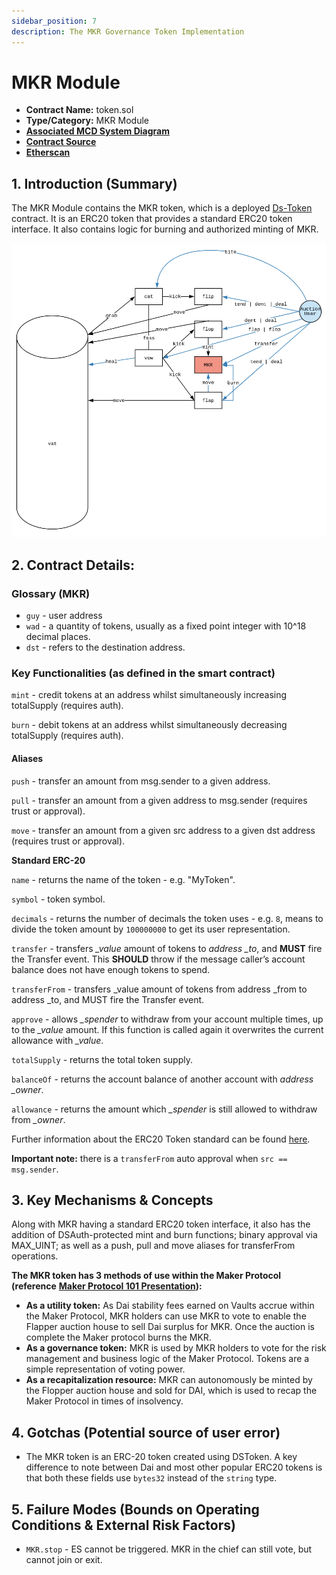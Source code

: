 ```yaml
---
sidebar_position: 7
description: The MKR Governance Token Implementation
---
```


# MKR Module

* **Contract Name:** token.sol
* **Type/Category:** MKR Module
* [**Associated MCD System Diagram**](https://github.com/makerdao/dss/wiki#system-architecture)
* [**Contract Source**](https://github.com/dapphub/ds-token/blob/master/src/token.sol)
* [**Etherscan**](https://etherscan.io/address/0x9f8f72aa9304c8b593d555f12ef6589cc3a579a2)

## 1. Introduction (Summary)

The MKR Module contains the MKR token, which is a deployed [Ds-Token](https://github.com/dapphub/ds-token) contract. It is an ERC20 token that provides a standard ERC20 token interface. It also contains logic for burning and authorized minting of MKR.

![MKR Interactions with the Maker Protocol](<../.gitbook/assets/Screen Shot 2019-11-17 at 2.10.06 PM.png>)

## 2. Contract Details:

### Glossary (MKR)

* `guy` - user address
* `wad` - a quantity of tokens, usually as a fixed point integer with 10^18 decimal places.
* `dst` - refers to the destination address.

### Key Functionalities (as defined in the smart contract)

`mint` - credit tokens at an address whilst simultaneously increasing totalSupply (requires auth).

`burn` - debit tokens at an address whilst simultaneously decreasing totalSupply (requires auth).

#### **Aliases**&#x20;

`push` - transfer an amount from msg.sender to a given address.

`pull` - transfer an amount from a given address to msg.sender (requires trust or approval).

`move` - transfer an amount from a given src address to a given dst address (requires trust or approval).

**Standard ERC-20**

`name` - returns the name of the token - e.g. "MyToken".

`symbol` - token symbol.

`decimals` - returns the number of decimals the token uses - e.g. `8`, means to divide the token amount by `100000000` to get its user representation.

`transfer` - transfers _\_value_ amount of tokens to _address \_to_, and **MUST** fire the Transfer event. This **SHOULD** throw if the message caller’s account balance does not have enough tokens to spend.

`transferFrom` - transfers \_value amount of tokens from address \_from to address \_to, and MUST fire the Transfer event.

`approve` - allows _\_spender_ to withdraw from your account multiple times, up to the _\_value_ amount. If this function is called again it overwrites the current allowance with _\_value_.

`totalSupply` - returns the total token supply.

`balanceOf` - returns the account balance of another account with _address \_owner_.

`allowance` - returns the amount which _\_spender_ is still allowed to withdraw from _\_owner_.

Further information about the ERC20 Token standard can be found [here](https://eips.ethereum.org/EIPS/eip-20).

**Important note:** there is a `transferFrom` auto approval when `src == msg.sender`.

## 3. Key Mechanisms & Concepts

Along with MKR having a standard ERC20 token interface, it also has the addition of DSAuth-protected mint and burn functions; binary approval via MAX\_UINT; as well as a push, pull and move aliases for transferFrom operations.

**The MKR token has 3 methods of use within the Maker Protocol (reference** [**Maker Protocol 101 Presentation**](https://docs.makerdao.com/maker-protocol-101)**):**

* **As a utility token:** As Dai stability fees earned on Vaults accrue within the Maker Protocol, MKR holders can use MKR to vote to enable the Flapper auction house to sell Dai surplus for MKR. Once the auction is complete the Maker protocol burns the MKR.
* **As a governance token:** MKR is used by MKR holders to vote for the risk management and business logic of the Maker Protocol. Tokens are a simple representation of voting power.
* **As a recapitalization resource:** MKR can autonomously be minted by the Flopper auction house and sold for DAI, which is used to recap the Maker Protocol in times of insolvency.

## 4. Gotchas (Potential source of user error)

* The MKR token is an ERC-20 token created using DSToken. A key difference to note between Dai and most other popular ERC20 tokens is that both these fields use `bytes32` instead of the `string` type.

## 5. Failure Modes (Bounds on Operating Conditions & External Risk Factors)

* `MKR.stop` - ES cannot be triggered. MKR in the chief can still vote, but cannot join or exit.
